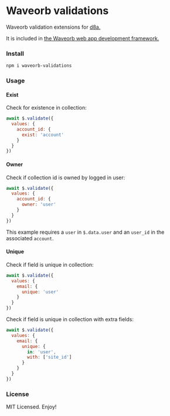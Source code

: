 # Waveorb validations

Waveorb validation extensions for [d8a.](https://github.com/eldoy/d8a)

It is included in [the Waveorb web app development framework.](https://waveorb.com)

### Install

```sh
npm i waveorb-validations
```

### Usage

#### Exist

Check for existence in collection:
```js
await $.validate({
  values: {
    account_id: {
      exist: 'account'
    }
  }
})
```

#### Owner

Check if collection id is owned by logged in user:
```js
await $.validate({
  values: {
    account_id: {
      owner: 'user'
    }
  }
})
```
This example requires a `user` in `$.data.user` and an `user_id` in the associated `account`.


#### Unique

Check if field is unique in collection:
```js
await $.validate({
  values: {
    email: {
      unique: 'user'
    }
  }
})
```

Check if field is unique in collection with extra fields:
```js
await $.validate({
  values: {
    email: {
      unique: {
        in: 'user',
        with: ['site_id']
      }
    }
  }
})
```

### License

MIT Licensed. Enjoy!
